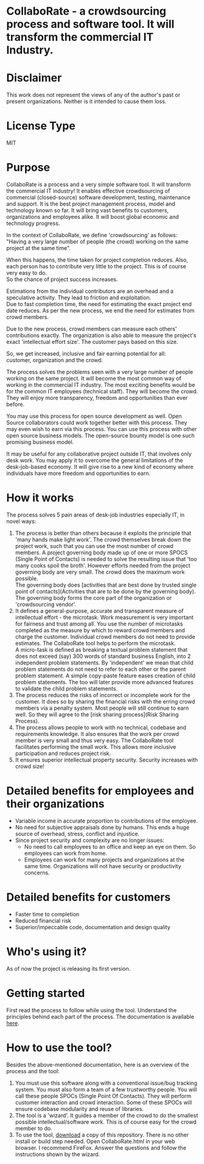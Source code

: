 # CollaboRate - a crowdsourcing process and software tool. It will transform the commercial IT Industry.

# Disclaimer
This work does not represent the views of any of the author's past or present organizations. Neither is it intended to cause them loss.

# License Type
MIT

# Purpose
CollaboRate is a process and a very simple software tool. It will transform the commercial IT industry! It enables effective crowdsourcing of commercial (closed-source) software development, testing, maintenance and support. It is the best project management process, model and technology known so far. It will bring vast benefits to customers, organizations and employees alike. It will boost global economic and technology progress. 

In the context of CollaboRate, we define 'crowdsourcing' as follows:  
"Having a very large number of people (the crowd) working on the same project at the same time".  

When this happens, the time taken for project completion reduces.
Also, each person has to contribute very little to the project. This is of course very easy to do.  
So the chance of project success increases.  

Estimations from the individual contributors are an overhead and a speculative activity. They lead to friction and exploitation.  
Due to fast completion time, the need for estimating the exact project end date reduces. As per the new process, we end the need for estimates from crowd members. 

Due to the new process, crowd members can measure each others' contributions exactly. The organization is also able to measure the project's exact 'intellectual effort size'. The customer pays based on this size.  

So, we get increased, inclusive and fair earning potential for all:  
customer, organization and the crowd.

The process solves the problems seen with a very large number of people working on the same project. It will become the most common way of working in the commercial IT industry. The most exciting benefits would be for the common IT employees (technical staff). They will become the crowd. They will enjoy more transparency, freedom and opportunities than ever before.

You may use this process for open source development as well. Open Source collaborators could work together better with this process. They may even wish to earn via this process. You can use this process with other open source business models. The open-source bounty model is one such promising business model.

It may be useful for any collaborative project outside IT, that involves only desk work. You may apply it to overcome the  general limitations of the desk-job-based economy. It will give rise to a new kind of economy where individuals have more freedom and opportunities to earn.

# How it works

The process solves 5 pain areas of desk-job industries especially IT, in novel ways:  
1. The process is better than others because it exploits the principle that 'many hands make light work'. The crowd themselves break down the project work, such that you can use the most number of crowd members.  A project governing body made up of one or more SPOCS (Single Point of Contacts) is needed to solve the resulting issue that 'too many cooks spoil the broth'. However efforts needed from the project governing body are very small. The crowd does the maximum work possible.  
The governing body does [activities that are best done by trusted single point of contacts](Activities that are to be done by the governing body).  
The governing body forms the core part of the organization or 'crowdsourcing vendor'.
2. It defines a general-purpose, accurate and transparent measure of intellectual effort - the microtask. Work measurement is very important for fairness and trust among all. You use the number of microtasks completed as the measure by which to reward crowd members and charge the customer. Individual crowd members do not need to provide estimates. The CollaboRate tool helps to perform the microtask.  
A micro-task is defined as breaking a textual problem statement that does not exceed (say) 300 words of standard business English, into 2 independent problem statements. By 'independent' we mean that child problem statements do not need to refer to each other or the parent problem statement. A simple copy-paste feature eases creation of child problem statements. The too will later provide more advanced features to validate the child problem statements.  
3. The process reduces the risks of incorrect or  incomplete work for the customer. It does so by sharing the financial risks with the erring crowd members via a penalty system. Most people will still continue to earn well. So they will agree to the [risk sharing process](Risk Sharing Process).  
4. The process allows people to work with no technical, codebase and requirements knowledge. It also ensures that the work per crowd member is very small and thus very easy. The CollaboRate  tool facilitates performing the small work. This allows more inclusive participation and reduces project risk.    
5. It ensures superior intellectual property security. Security increases with crowd size!  

# Detailed benefits for employees and their organizations
- Variable income in accurate proportion to contributions of the employee.   
- No need for subjective appraisals done by humans. This ends a huge source of overhead, stress, conflict and injustice.  
- Since project security and complexity are no longer issues:
  - No need to call employees to an office and keep an eye on them. So employees can work from home.
  - Employees can work for many projects and organizations at the same time. Organizations will not have security or productivity concerns.

# Detailed benefits for customers
  - Faster time to completion
  - Reduced financial risk
  - Superior/impeccable code, documentation and design quality

# Who's using it?
As of now the project is releasing its first version.

# Getting started
First read the process to follow while using the tool. Understand the principles behind each part of the process. The documentation is available [here](https://github.com/sohrabsaran/CollaboRate/wiki).

# How to use the tool?
Besides the above-mentioned documentation, here is an overview of the process and the tool: 
1. You must use this software along with a conventional  issue/bug tracking system. You must also form a team of a few trustworthy people. You will call these people SPOCs (Single Point Of Contacts). They will perform customer  interaction and crowd interaction. Some of these SPOCs will ensure codebase modularity and reuse of libraries.  
2. The tool is a 'wizard'. It guides a member of the crowd to do the smallest  possible  intellectual/software work. This is of course easy for the crowd member to do.  
3. To use the tool, [download](https://github.com/sohrabsaran/CollaboRate/archive/master.zip) a copy of this repository. There is no other install or build step  needed. Open CollaboRate.html in your web browser. I recommend FireFox. Answer the questions and follow the instructions shown by the  wizard.
